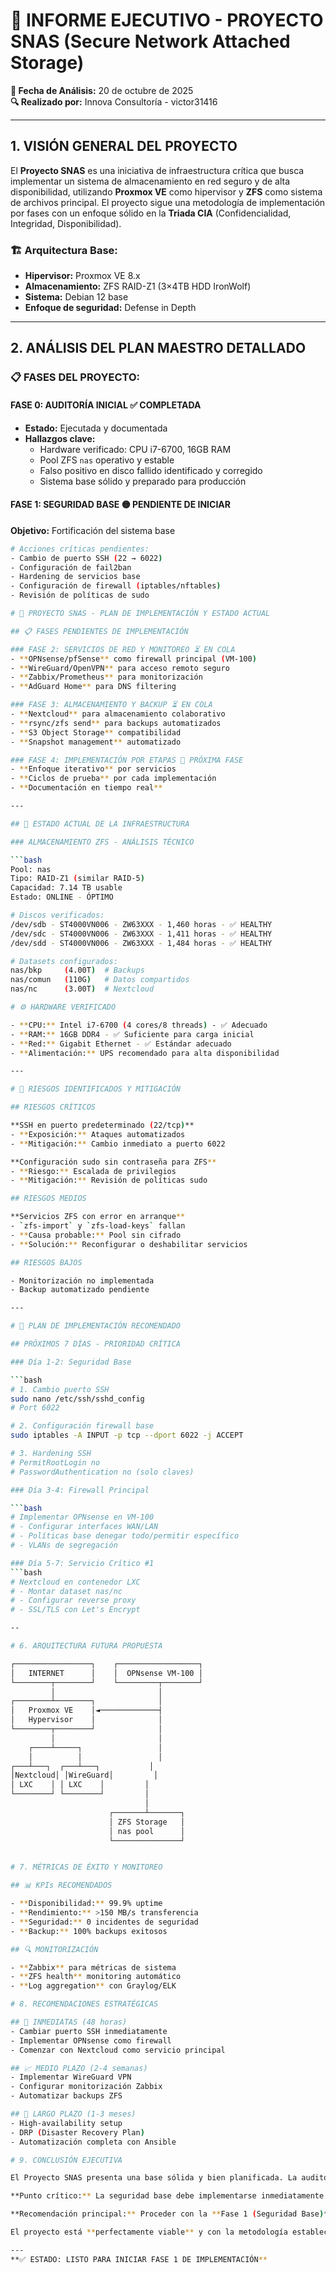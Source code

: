 # 🔐 INFORME EJECUTIVO - PROYECTO SNAS (Secure Network Attached Storage)
**📅 Fecha de Análisis:** 20 de octubre de 2025  
**🔍 Realizado por:** Innova Consultoría - victor31416  

---

## 1. VISIÓN GENERAL DEL PROYECTO

El **Proyecto SNAS** es una iniciativa de infraestructura crítica que busca implementar un sistema de almacenamiento en red seguro y de alta disponibilidad, utilizando **Proxmox VE** como hipervisor y **ZFS** como sistema de archivos principal. El proyecto sigue una metodología de implementación por fases con un enfoque sólido en la **Triada CIA** (Confidencialidad, Integridad, Disponibilidad).

### 🏗️ Arquitectura Base:
- **Hipervisor:** Proxmox VE 8.x
- **Almacenamiento:** ZFS RAID-Z1 (3×4TB HDD IronWolf)
- **Sistema:** Debian 12 base
- **Enfoque de seguridad:** Defense in Depth

---

## 2. ANÁLISIS DEL PLAN MAESTRO DETALLADO

### 📋 FASES DEL PROYECTO:

#### FASE 0: AUDITORÍA INICIAL ✅ COMPLETADA
- **Estado:** Ejecutada y documentada
- **Hallazgos clave:**
  - Hardware verificado: CPU i7-6700, 16GB RAM
  - Pool ZFS `nas` operativo y estable
  - Falso positivo en disco fallido identificado y corregido
  - Sistema base sólido y preparado para producción

#### FASE 1: SEGURIDAD BASE 🟡 PENDIENTE DE INICIAR
**Objetivo:** Fortificación del sistema base

```bash
# Acciones críticas pendientes:
- Cambio de puerto SSH (22 → 6022)
- Configuración de fail2ban
- Hardening de servicios base
- Configuración de firewall (iptables/nftables)
- Revisión de políticas de sudo

# 🚀 PROYECTO SNAS - PLAN DE IMPLEMENTACIÓN Y ESTADO ACTUAL

## 📋 FASES PENDIENTES DE IMPLEMENTACIÓN

### FASE 2: SERVICIOS DE RED Y MONITOREO ⏳ EN COLA
- **OPNsense/pfSense** como firewall principal (VM-100)
- **WireGuard/OpenVPN** para acceso remoto seguro
- **Zabbix/Prometheus** para monitorización
- **AdGuard Home** para DNS filtering

### FASE 3: ALMACENAMIENTO Y BACKUP ⏳ EN COLA
- **Nextcloud** para almacenamiento colaborativo
- **rsync/zfs send** para backups automatizados
- **S3 Object Storage** compatibilidad
- **Snapshot management** automatizado

### FASE 4: IMPLEMENTACIÓN POR ETAPAS 🎯 PRÓXIMA FASE
- **Enfoque iterativo** por servicios
- **Ciclos de prueba** por cada implementación
- **Documentación en tiempo real**

---

## 💾 ESTADO ACTUAL DE LA INFRAESTRUCTURA

### ALMACENAMIENTO ZFS - ANÁLISIS TÉCNICO

```bash
Pool: nas
Tipo: RAID-Z1 (similar RAID-5)
Capacidad: 7.14 TB usable
Estado: ONLINE - ÓPTIMO

# Discos verificados:
/dev/sdb - ST4000VN006 - ZW63XXX - 1,460 horas - ✅ HEALTHY
/dev/sdc - ST4000VN006 - ZW63XXX - 1,411 horas - ✅ HEALTHY  
/dev/sdd - ST4000VN006 - ZW63XXX - 1,484 horas - ✅ HEALTHY

# Datasets configurados:
nas/bkp     (4.00T)  # Backups
nas/comun   (110G)   # Datos compartidos
nas/nc      (3.00T)  # Nextcloud

# ⚙️ HARDWARE VERIFICADO

- **CPU:** Intel i7-6700 (4 cores/8 threads) - ✅ Adecuado
- **RAM:** 16GB DDR4 - ✅ Suficiente para carga inicial
- **Red:** Gigabit Ethernet - ✅ Estándar adecuado
- **Alimentación:** UPS recomendado para alta disponibilidad

---

# 🔴 RIESGOS IDENTIFICADOS Y MITIGACIÓN

## RIESGOS CRÍTICOS

**SSH en puerto predeterminado (22/tcp)**
- **Exposición:** Ataques automatizados
- **Mitigación:** Cambio inmediato a puerto 6022

**Configuración sudo sin contraseña para ZFS**
- **Riesgo:** Escalada de privilegios
- **Mitigación:** Revisión de políticas sudo

## RIESGOS MEDIOS

**Servicios ZFS con error en arranque**
- `zfs-import` y `zfs-load-keys` fallan
- **Causa probable:** Pool sin cifrado
- **Solución:** Reconfigurar o deshabilitar servicios

## RIESGOS BAJOS

- Monitorización no implementada
- Backup automatizado pendiente

---

# 🚀 PLAN DE IMPLEMENTACIÓN RECOMENDADO

## PRÓXIMOS 7 DÍAS - PRIORIDAD CRÍTICA

### Día 1-2: Seguridad Base

```bash
# 1. Cambio puerto SSH
sudo nano /etc/ssh/sshd_config
# Port 6022

# 2. Configuración firewall base
sudo iptables -A INPUT -p tcp --dport 6022 -j ACCEPT

# 3. Hardening SSH
# PermitRootLogin no
# PasswordAuthentication no (solo claves)

### Día 3-4: Firewall Principal

```bash
# Implementar OPNsense en VM-100
# - Configurar interfaces WAN/LAN
# - Políticas base denegar todo/permitir específico
# - VLANs de segregación

### Día 5-7: Servicio Crítico #1
```bash
# Nextcloud en contenedor LXC
# - Montar dataset nas/nc
# - Configurar reverse proxy
# - SSL/TLS con Let's Encrypt

--

# 6. ARQUITECTURA FUTURA PROPUESTA

┌─────────────────┐    ┌──────────────────┐
│   INTERNET      │    │  OPNsense VM-100 │
└────────┬────────┘    └─────────┬────────┘
         │                       │
┌────────┴────────┐              │
│   Proxmox VE    │◄─────────────┤
│   Hypervisor    │              │
└────────┬────────┘              │
         │                       │
    ┌────┴─────┐                 │
    │          │                 │
┌───┴───┐  ┌───┴───┐           │
│Nextcloud│ │WireGuard│         │
│ LXC    │ │ LXC    │         │
└────────┘ └────────┘         │
                              │
                      ┌───────┴───────┐
                      │ ZFS Storage   │
                      │ nas pool      │
                      └───────────────┘


# 7. MÉTRICAS DE ÉXITO Y MONITOREO

## 📊 KPIs RECOMENDADOS

- **Disponibilidad:** 99.9% uptime
- **Rendimiento:** >150 MB/s transferencia
- **Seguridad:** 0 incidentes de seguridad
- **Backup:** 100% backups exitosos

## 🔍 MONITORIZACIÓN

- **Zabbix** para métricas de sistema
- **ZFS health** monitoring automático
- **Log aggregation** con Graylog/ELK

# 8. RECOMENDACIONES ESTRATÉGICAS

## 🎯 INMEDIATAS (48 horas)
- Cambiar puerto SSH inmediatamente
- Implementar OPNsense como firewall
- Comenzar con Nextcloud como servicio principal

## 📈 MEDIO PLAZO (2-4 semanas)
- Implementar WireGuard VPN
- Configurar monitorización Zabbix
- Automatizar backups ZFS

## 🚀 LARGO PLAZO (1-3 meses)
- High-availability setup
- DRP (Disaster Recovery Plan)
- Automatización completa con Ansible

# 9. CONCLUSIÓN EJECUTIVA

El Proyecto SNAS presenta una base sólida y bien planificada. La auditoría inicial ha confirmado que el hardware y almacenamiento están en estado óptimo.

**Punto crítico:** La seguridad base debe implementarse inmediatamente antes de exponer cualquier servicio.

**Recomendación principal:** Proceder con la **Fase 1 (Seguridad Base)** de forma inmediata, seguida de la implementación de **OPNsense** y **Nextcloud** como servicios prioritarios.

El proyecto está **perfectamente viable** y con la metodología establecida alcanzará los objetivos de seguridad y funcionalidad planteados.

---
**✅ ESTADO: LISTO PARA INICIAR FASE 1 DE IMPLEMENTACIÓN**
